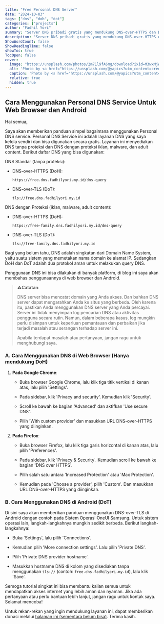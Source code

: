 ```yaml
---
title: "Free Personal DNS Server"
date: "2024-10-03"
tags: ["dns", "doh", "dot"]
categories: ["projects"]
author: "Fadhil Yori"
summary: "Server DNS pribadi gratis yang mendukung DNS-over-HTTPS dan DNS-over-TLS untuk melindungi privasi dan keamanan Anda."
description: "Server DNS pribadi gratis yang mendukung DNS-over-HTTPS dan DNS-over-TLS untuk melindungi privasi dan keamanan Anda."
ShowWordCount: false
ShowReadingTime: false
showToc: true
TocOpen: false
cover:
  image: "https://unsplash.com/photos/2m71l9fA6mg/download?ixid=M3wxMjA3fDB8MXxzZWFyY2h8Mnx8aW50ZXJuZXR8ZW58MHx8fHwxNzI3OTE2MjUwfDA&force=true&w=640"
  alt: 'Photo by <a href="https://unsplash.com/@yapics?utm_content=creditCopyText&utm_medium=referral&utm_source=unsplash">Leon Seibert</a> on <a href="https://unsplash.com/photos/internet-led-signage-beside-building-near-buildings-2m71l9fA6mg?utm_content=creditCopyText&utm_medium=referral&utm_source=unsplash">Unsplash</a>'
  caption: 'Photo by <a href="https://unsplash.com/@yapics?utm_content=creditCopyText&utm_medium=referral&utm_source=unsplash">Leon Seibert</a> on <a href="https://unsplash.com/photos/internet-led-signage-beside-building-near-buildings-2m71l9fA6mg?utm_content=creditCopyText&utm_medium=referral&utm_source=unsplash">Unsplash</a>'
  relative: true
  hidden: true
---
```


## Cara Menggunakan Personal DNS Service Untuk Web Browser dan Android

Hai semua,

Saya akan memberikan panduan simpel bagaimana menggunakan Personal DNS service. Personal DNS Service ini adalah layanan DNS yang saya kelola sendiri dan bisa digunakan secara gratis. Layanan ini menyediakan DNS tanpa proteksi dan DNS dengan proteksi iklan, malware, dan adult content. Berikut daftar DNS yang bisa digunakan:

DNS Standar (tanpa proteksi):

- DNS-over-HTTPS (DoH):

  ```text
  https://free.dns.fadhilyori.my.id/dns-query
  ```

- DNS-over-TLS (DoT):

  ```text
  tls://free.dns.fadhilyori.my.id
  ```

DNS dengan Proteksi (iklan, malware, adult content):

- DNS-over-HTTPS (DoH):

  ```text
  https://free-family.dns.fadhilyori.my.id/dns-query
  ```

- DNS-over-TLS (DoT):

  ```text
  tls://free-family.dns.fadhilyori.my.id
  ```

Bagi yang belum tahu, DNS adalah singkatan dari Domain Name System, yaitu suatu sistem yang memetakan nama domain ke alamat IP. Sedangkan DoH dan DoT adalah dua protokol aman untuk melakukan query DNS.

Penggunaan DNS ini bisa dilakukan di banyak platform, di blog ini saya akan membahas penggunaannya di web browser dan Android.

> ⚠️**Catatan**:
>
> DNS server bisa mencatat domain yang Anda akses. Dan bahkan DNS server dapat mengarahkan Anda ke situs yang berbeda. Oleh karena itu, pastikan Anda menggunakan DNS server yang Anda percayai. Server ini tidak menyimpan log pencarian DNS atau aktivitas pengguna secara rutin. Namun, dalam beberapa kasus, log mungkin perlu disimpan untuk keperluan pemantauan dan perbaikan jika terjadi masalah atau serangan terhadap server ini.
>
> Apabila terdapat masalah atau pertanyaan, jangan ragu untuk menghubungi saya.

### A. Cara Menggunakan DNS di Web Browser (Hanya mendukung DoH)

1. **Pada Google Chrome**:

   - Buka browser Google Chrome, lalu klik tiga titik vertikal di kanan atas, lalu pilih 'Settings'.

   - Pada sidebar, klik 'Privacy and security'. Kemudian klik 'Security'.

   - Scroll ke bawah ke bagian 'Advanced' dan aktifkan 'Use secure DNS'.

   - Pilih 'With custom provider' dan masukkan URL DNS-over-HTTPS yang diinginkan.

2. **Pada Firefox**:

   - Buka browser Firefox, lalu klik tiga garis horizontal di kanan atas, lalu pilih 'Preferences'.

   - Pada sidebar, klik 'Privacy & Security'. Kemudian scroll ke bawah ke bagian 'DNS over HTTPS'.

   - Pilih salah satu antara 'Increased Protection' atau 'Max Protection'.

   - Kemudian pada 'Choose a provider', pilih 'Custom'. Dan masukkan URL DNS-over-HTTPS yang diinginkan.

### B. Cara Menggunakan DNS di Android (DoT)

Di sini saya akan memberikan panduan menggunakan DNS-over-TLS di Android dengan contoh pada Sistem Operasi OneUI Samsung. Untuk sistem operasi lain, langkah-langkahnya mungkin sedikit berbeda. Berikut langkah-langkahnya:

- Buka 'Settings', lalu pilih 'Connections'.

- Kemudian pilih 'More connection settings'. Lalu pilih 'Private DNS'.

- Pilih 'Private DNS provider hostname'.

- Masukkan hostname DNS di kolom yang disediakan tanpa menggunakan `tls://` (contoh: `free.dns.fadhilyori.my.id`), lalu klik 'Save'.

Semoga tutorial singkat ini bisa membantu kalian semua untuk mendapatkan akses internet yang lebih aman dan nyaman. Jika ada pertanyaan atau perlu bantuan lebih lanjut, jangan ragu untuk kontak saya. Selamat mencoba!

Untuk rekan-rekan yang ingin mendukung layanan ini, dapat memberikan donasi melalui [halaman ini (sementara belum bisa)](https://www.fadhilyori.my.id/donate). Terima kasih.

